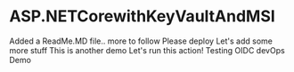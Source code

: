 # ASP.NETCorewithKeyVaultAndMSI

Added a ReadMe.MD file.. more to follow
Please deploy
Let's add some more stuff
This is another demo
Let's run this action!
Testing OIDC
devOps Demo
